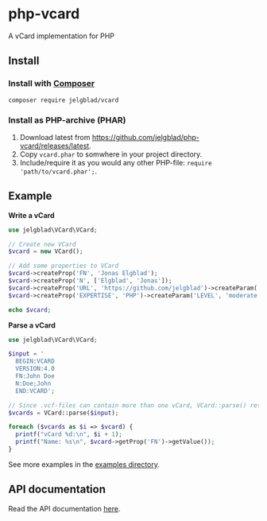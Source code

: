 # php-vcard
A vCard implementation for PHP

## Install

### Install with [Composer](https://getcomposer.org/)

```
composer require jelgblad/vcard
```

### Install as PHP-archive (PHAR)
1. Download latest from https://github.com/jelgblad/php-vcard/releases/latest.
2. Copy `vcard.phar` to somwhere in your project directory.
3. Include/require it as you would any other PHP-file: `require 'path/to/vcard.phar';`.

## Example

**Write a vCard**
```php
use jelgblad\VCard\VCard;

// Create new VCard
$vcard = new VCard();

// Add some properties to VCard
$vcard->createProp('FN', 'Jonas Elgblad');
$vcard->createProp('N', ['Elgblad', 'Jonas']);
$vcard->createProp('URL', 'https://github.com/jelgblad')->createParam('TYPE', 'github');
$vcard->createProp('EXPERTISE', 'PHP')->createParam('LEVEL', 'moderate');

echo $vcard;
```

**Parse a vCard**
```php
use jelgblad\VCard\VCard;

$input = '
  BEGIN:VCARD
  VERSION:4.0
  FN:John Doe
  N:Doe;John
  END:VCARD';

// Since .vcf-files can contain more than one vCard, VCard::parse() returns an array of all the parsed vCards.
$vcards = VCard::parse($input);

foreach ($vcards as $i => $vcard) {
  printf("vCard %d:\n", $i + 1);
  printf("Name: %s\n", $vcard->getProp('FN')->getValue());
}
```

See more examples in the [examples directory](examples/).

## API documentation

Read the API documentation [here](docs/documentation.md).
